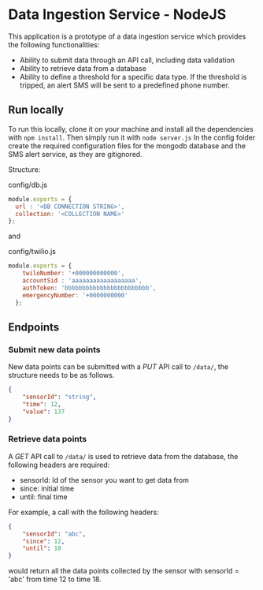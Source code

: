# Data Ingestion Service - NodeJS
This application is a prototype of a data ingestion service which provides the following functionalities:
- Ability to submit data through an API call, including data validation
- Ability to retrieve data from a database 
- Ability to define a threshold for a specific data type. If the threshold is tripped, an alert SMS will be sent to a predefined phone number.

## Run locally
To run this locally, clone it on your machine and install all the dependencies with `npm install`. Then simply run it with `node server.js`
In the config folder create the required configuration files for the mongodb database and the SMS alert service, as they are gitignored.

Structure:

config/db.js
```javascript
module.exports = {
  url : '<DB CONNECTION STRING>',
  collection: '<COLLECTION NAME>'
};
```

and

config/twilio.js
```javascript
module.exports = {
    twiloNumber: '+000000000000',
    accountSid : 'aaaaaaaaaaaaaaaaaa',
    authToken: 'bbbbbbbbbbbbbbbbbbbbbbbb',
    emergencyNumber: '+0000000000'
  };
```

## Endpoints

### Submit new data points
New data points can be submitted with a *PUT* API call to `/data/`, the structure needs to be as follows.
```json
{
	"sensorId": "string",
	"time": 12,
	"value": 137
}
```

### Retrieve data points
A *GET* API call to `/data/` is used to retrieve data from the database, the following headers are required:
- sensorId: Id of the sensor you want to get data from 
- since: initial time
- until: final time

For example, a call with the following headers:
```json
{
	"sensorId": "abc",
	"since": 12,
	"until": 18
}
```
would return all the data points collected by the sensor with sensorId = 'abc' from time 12 to time 18.

